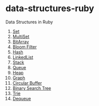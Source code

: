 data-structures-ruby
====================

Data Structures in Ruby

1. [Set](set/Readme.md)
2. [MultiSet](multiset/Readme.md)
3. [BitArray](bitarray/Readme.md)
4. [Bloom Filter](bloom-filter/Readme.md)
5. [Hash](hash/Readme.md) 
6. [LinkedList](linked-list/Readme.md)
7. [Stack](stack/Readme.md)
8. [Queue](queue/Readme.md)
9. [Heap](heap/Readme.md)
10. [Graph](graph/Readme.md)
11. [Circular Buffer](circular_buffer/Readme.md)
12. [Binary Search Tree](bst/Readme.md)
13. [Trie](trie/Readme.md)
14. [Dequeue](dequeue/Readme.md)

